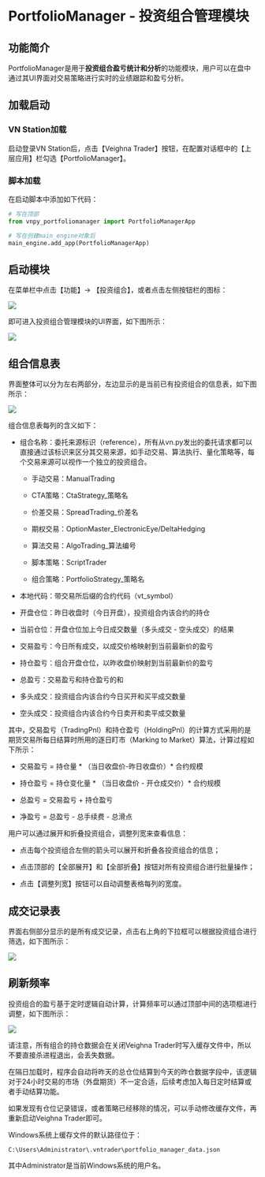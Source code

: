 
# PortfolioManager - 投资组合管理模块

## 功能简介

PortfolioManager是用于**投资组合盈亏统计和分析**的功能模块，用户可以在盘中通过其UI界面对交易策略进行实时的业绩跟踪和盈亏分析。  


## 加载启动

### VN Station加载

启动登录VN Station后，点击【Veighna Trader】按钮，在配置对话框中的【上层应用】栏勾选【PortfolioManager】。

### 脚本加载

在启动脚本中添加如下代码：

```python 3
# 写在顶部
from vnpy_portfoliomanager import PortfolioManagerApp

# 写在创建main_engine对象后
main_engine.add_app(PortfolioManagerApp)
```


## 启动模块

在菜单栏中点击【功能】-> 【投资组合】，或者点击左侧按钮栏的图标：

![](https://vnpy-doc.oss-cn-shanghai.aliyuncs.com/portfolio_manager/1.jpg)

即可进入投资组合管理模块的UI界面，如下图所示：

![](https://vnpy-doc.oss-cn-shanghai.aliyuncs.com/portfolio_manager/6.png)


## 组合信息表

界面整体可以分为左右两部分，左边显示的是当前已有投资组合的信息表，如下图所示：

![](https://vnpy-doc.oss-cn-shanghai.aliyuncs.com/portfolio_manager/7.png)


组合信息表每列的含义如下：

 - 组合名称：委托来源标识（reference），所有从vn.py发出的委托请求都可以直接通过该标识来区分其交易来源，如手动交易、算法执行、量化策略等，每个交易来源可以视作一个独立的投资组合。

   - 手动交易：ManualTrading

   - CTA策略：CtaStrategy_策略名

   - 价差交易：SpreadTrading_价差名

   - 期权交易：OptionMaster_ElectronicEye/DeltaHedging

   - 算法交易：AlgoTrading_算法编号

   - 脚本策略：ScriptTrader

   - 组合策略：PortfolioStrategy_策略名

 - 本地代码：带交易所后缀的合约代码（vt_symbol）

 - 开盘仓位：昨日收盘时（今日开盘），投资组合内该合约的持仓

 - 当前仓位：开盘仓位加上今日成交数量（多头成交 - 空头成交）的结果

 - 交易盈亏：今日所有成交，以成交价格映射到当前最新价的盈亏

 - 持仓盈亏：组合开盘仓位，以昨收盘价映射到当前最新价的盈亏

 - 总盈亏：交易盈亏和持仓盈亏的和

 - 多头成交：投资组合内该合约今日买开和买平成交数量

 - 空头成交：投资组合内该合约今日卖开和卖平成交数量

其中，交易盈亏（TradingPnl）和持仓盈亏（HoldingPnl）的计算方式采用的是期货交易所每日结算时所用的逐日盯市（Marking to Market）算法，计算过程如下所示：

 - 交易盈亏 = 持仓量 * （当日收盘价-昨日收盘价）* 合约规模  

 - 持仓盈亏 = 持仓变化量 * （当日收盘价 - 开仓成交价）* 合约规模  

 - 总盈亏 = 交易盈亏 + 持仓盈亏  

 - 净盈亏 = 总盈亏 - 总手续费 - 总滑点  

用户可以通过展开和折叠投资组合，调整列宽来查看信息：

 - 点击每个投资组合左侧的箭头可以展开和折叠各投资组合的信息；

 - 点击顶部的【全部展开】和【全部折叠】按钮对所有投资组合进行批量操作；

 - 点击【调整列宽】按钮可以自动调整表格每列的宽度。

## 成交记录表

界面右侧部分显示的是所有成交记录，点击右上角的下拉框可以根据投资组合进行筛选，如下图所示：

![](https://vnpy-doc.oss-cn-shanghai.aliyuncs.com/portfolio_manager/8.png)


## 刷新频率

投资组合的盈亏基于定时逻辑自动计算，计算频率可以通过顶部中间的选项框进行调整，如下图所示：

![](https://vnpy-doc.oss-cn-shanghai.aliyuncs.com/portfolio_manager/5.png)


请注意，所有组合的持仓数据会在关闭Veighna Trader时写入缓存文件中，所以不要直接杀进程退出，会丢失数据。  

在隔日加载时，程序会自动将昨天的总仓位结算到今天的昨仓数据字段中，该逻辑对于24小时交易的市场（外盘期货）不一定合适，后续考虑加入每日定时结算或者手动结算功能。

如果发现有仓位记录错误，或者策略已经移除的情况，可以手动修改缓存文件，再重新启动Veighna Trader即可。

Windows系统上缓存文件的默认路径位于：

    C:\Users\Administrator\.vntrader\portfolio_manager_data.json

其中Administrator是当前Windows系统的用户名。
